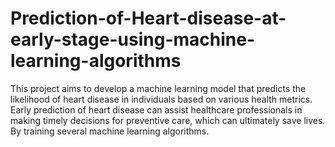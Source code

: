 # Prediction-of-Heart-disease-at-early-stage-using-machine-learning-algorithms
This project aims to develop a machine learning model that predicts the likelihood of heart disease in individuals based on various health metrics. Early prediction of heart disease can assist healthcare professionals in making timely decisions for preventive care, which can ultimately save lives. By training several machine learning algorithms.
